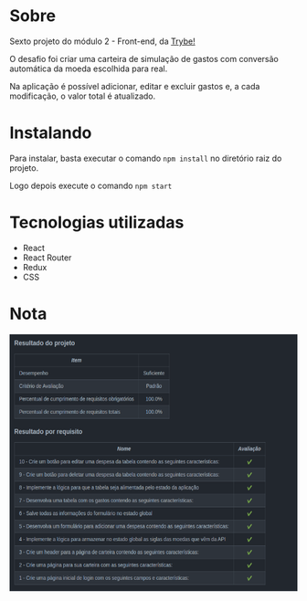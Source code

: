 <h1>Sobre</h1>
<p>Sexto projeto do módulo 2 - Front-end, da <a href="https://betrybe.com" target="_blank">Trybe!</a></p>
<p>O desafio foi criar uma carteira de simulação de gastos com conversão automática da moeda escolhida para real.
<p>Na aplicação é possível adicionar, editar e excluir gastos e, a cada modificação, o valor total é atualizado.</p>

<h1>Instalando</h1>

<p>Para instalar, basta executar o comando <code>npm install</code> no diretório raiz do projeto.</p>
<p>Logo depois execute o comando <code>npm start</code></p>

<h1>Tecnologias utilizadas</h1>

<ul>
  <li>React</li>
  <li>React Router</li>
  <li>Redux</li>
  <li>CSS</li>
</ul>

<h1>Nota</h1>
<img src="./Trybewallet.png" alt="nota do projeto" width='800' height='450'>
